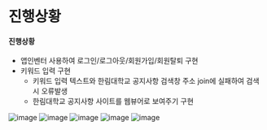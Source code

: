 # 진행상황
#### 진행상황
- 앱인벤터 사용하여 로그인/로그아웃/회원가입/회원탈퇴 구현
- 키워드 입력 구현
  - 키워드 입력 텍스트와 한림대학교 공지사항 검색창 주소 join에 실패하여 검색시 오류발생
  - 한림대학교 공지사항 사이트를 웹뷰어로 보여주기 구현

![image](https://user-images.githubusercontent.com/65763622/201854551-0bf28a80-9332-4ab6-8c43-52ff5388e72d.png)
![image](https://user-images.githubusercontent.com/65763622/201854621-5a753ab0-f83e-4fbe-b848-1f3e4da17932.png)
![image](https://user-images.githubusercontent.com/65763622/201854658-67b677d1-6db6-43ed-b5a6-82c557424d80.png)
![image](https://user-images.githubusercontent.com/65763622/201854686-60df9cfc-63e8-4a85-9638-c3771e21c4ba.png)
![image](https://user-images.githubusercontent.com/65763622/201854733-333e4fbd-eb16-43dc-a86f-7b1f52b548ea.png)
